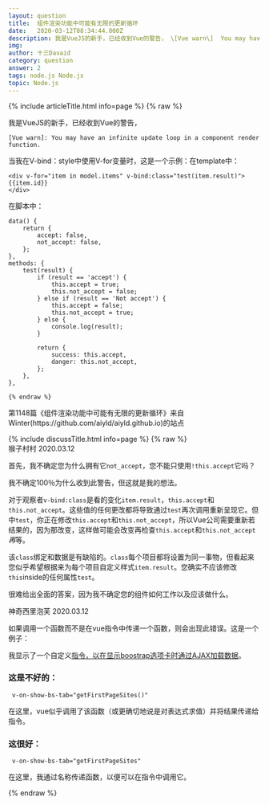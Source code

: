 ```yaml
---
layout: question
title:  组件渲染功能中可能有无限的更新循环
date:   2020-03-12T08:34:44.000Z
description: 我是VueJS的新手，已经收到Vue的警告， \[Vue warn\]  You may have an infinite update loop in ...
img: 
author: 十三Davaid
category: question
answer: 2
tags: node.js Node.js
topic: Node.js
---
```

<div class="article-root">
  <div class="article">
    {% include articleTitle.html info=page %}
    {% raw %}
    <div class="article-content"><p><font style="vertical-align: inherit;"><font style="vertical-align: inherit;">我是VueJS的新手，已经收到Vue的警告， </font></font></p>

<pre><code>[Vue warn]: You may have an infinite update loop in a component render function. 
</code></pre>

<p><font style="vertical-align: inherit;"><font style="vertical-align: inherit;">当我在V-bind：style中使用V-for变量时，这是一个示例：在template中： </font></font></p>

<pre><code>&lt;div v-for="item in model.items" v-bind:class="test(item.result)"&gt;<font></font>
{{item.id}}<font></font>
&lt;/div&gt;<font></font>
</code></pre>

<p><font style="vertical-align: inherit;"><font style="vertical-align: inherit;">在脚本中：</font></font></p>

<pre><code>data() {<font></font>
    return {<font></font>
        accept: false,<font></font>
        not_accept: false,<font></font>
    };<font></font>
},<font></font>
methods: {<font></font>
    test(result) {<font></font>
        if (result == 'accept') {<font></font>
            this.accept = true;<font></font>
            this.not_accept = false;<font></font>
        } else if (result == 'Not accept') {<font></font>
            this.accept = false;<font></font>
            this.not_accept = true;<font></font>
        } else {<font></font>
            console.log(result);<font></font>
        }<font></font>
<font></font>
        return {<font></font>
            success: this.accept,<font></font>
            danger: this.not_accept,<font></font>
        };<font></font>
    },<font></font>
},<font></font>
</code></pre></div>
    {% endraw %}
  </div>
  <p class="winter_mark">第1148篇《组件渲染功能中可能有无限的更新循环》来自Winter(https://github.com/aiyld/aiyld.github.io)的站点</p>
  <div class="discuss-wrapper">
    {% include discussTitle.html info=page %}
    {% raw %}
    <div class="discuss-list">
    <div class="discuss-item">
        <div class="discuss-parent">
          <div class="discuss-meta">
            <span class="discuss-user">猴子村村</span>
            <span class="discuss-time">2020.03.12</span>
          </div>
          <div class="discuss-comment"><p><font style="vertical-align: inherit;"><font style="vertical-align: inherit;">首先，我不确定您为什么拥有它</font></font><code>not_accept</code><font style="vertical-align: inherit;"><font style="vertical-align: inherit;">，您不能只使用</font></font><code>!this.accept</code><font style="vertical-align: inherit;"><font style="vertical-align: inherit;">它吗？</font></font></p>

<p><font style="vertical-align: inherit;"><font style="vertical-align: inherit;">我不确定100％为什么收到此警告，但这就是我的想法。</font></font></p>

<p><font style="vertical-align: inherit;"><font style="vertical-align: inherit;">对于观察者</font></font><code>v-bind:class</code><font style="vertical-align: inherit;"><font style="vertical-align: inherit;">是看的变化</font></font><code>item.result</code><font style="vertical-align: inherit;"><font style="vertical-align: inherit;">，</font></font><code>this.accept</code><font style="vertical-align: inherit;"><font style="vertical-align: inherit;">和</font></font><code>this.not_accept</code><font style="vertical-align: inherit;"><font style="vertical-align: inherit;">。</font><font style="vertical-align: inherit;">这些值的任何更改都将导致通过</font></font><code>test</code><font style="vertical-align: inherit;"><font style="vertical-align: inherit;">再次</font><font style="vertical-align: inherit;">调用重新呈现它</font><font style="vertical-align: inherit;">。</font><font style="vertical-align: inherit;">但中</font></font><code>test</code><font style="vertical-align: inherit;"><font style="vertical-align: inherit;">，你正在修改</font></font><code>this.accept</code><font style="vertical-align: inherit;"><font style="vertical-align: inherit;">和</font></font><code>this.not_accept</code><font style="vertical-align: inherit;"><font style="vertical-align: inherit;">，所以Vue公司需要重新若结果的，因为那改变，这样做可能会改变再检查</font></font><code>this.accept</code><font style="vertical-align: inherit;"><font style="vertical-align: inherit;">和</font></font><code>this.not_accept</code> <em><font style="vertical-align: inherit;"><font style="vertical-align: inherit;">再</font></font></em><font style="vertical-align: inherit;"><font style="vertical-align: inherit;">等。</font></font></p>

<p><font style="vertical-align: inherit;"><font style="vertical-align: inherit;">该</font></font><code>class</code><font style="vertical-align: inherit;"><font style="vertical-align: inherit;">绑定和数据是有缺陷的。</font></font><code>class</code><font style="vertical-align: inherit;"><font style="vertical-align: inherit;">每个项目都将设置为同一事物，但看起来您似乎希望根据来为每个项目自定义样式</font></font><code>item.result</code><font style="vertical-align: inherit;"><font style="vertical-align: inherit;">。</font><font style="vertical-align: inherit;">您确实不应该修改</font></font><code>this</code><font style="vertical-align: inherit;"><font style="vertical-align: inherit;">inside的</font><font style="vertical-align: inherit;">任何属性</font></font><code>test</code><font style="vertical-align: inherit;"><font style="vertical-align: inherit;">。</font></font></p>

<p><font style="vertical-align: inherit;"><font style="vertical-align: inherit;">很难给出全面的答案，因为我不确定您的组件如何工作以及应该做什么。</font></font></p></div>
        </div></div><div class="discuss-item">
        <div class="discuss-parent">
          <div class="discuss-meta">
            <span class="discuss-user">神奇西里泡芙</span>
            <span class="discuss-time">2020.03.12</span>
          </div>
          <div class="discuss-comment"><p><font style="vertical-align: inherit;"><font style="vertical-align: inherit;">如果调用一个函数而不是在vue指令中传递一个函数，则会出现此错误。</font><font style="vertical-align: inherit;">这是一个例子：</font></font></p>

<p><font style="vertical-align: inherit;"><font style="vertical-align: inherit;">我显示了一个自定义</font></font><a href="https://gist.github.com/jesslilly/e6ccf70736bc1a8ae9abe5afc212c1de" rel="nofollow noreferrer"><font style="vertical-align: inherit;"><font style="vertical-align: inherit;">指令，以在显示boostrap选项卡时通过AJAX加载数据</font></font></a><font style="vertical-align: inherit;"><font style="vertical-align: inherit;">。</font></font></p>

<h3><font style="vertical-align: inherit;"><font style="vertical-align: inherit;">这是不好的：</font></font></h3>

<pre><code> v-on-show-bs-tab="getFirstPageSites()"
</code></pre>

<p><font style="vertical-align: inherit;"><font style="vertical-align: inherit;">在这里，vue似乎调用了该​​函数（或更确切地说是对表达式求值）并将结果传递给指令。</font></font></p>

<h3><font style="vertical-align: inherit;"><font style="vertical-align: inherit;">这很好：</font></font></h3>

<pre><code> v-on-show-bs-tab="getFirstPageSites"
</code></pre>

<p><font style="vertical-align: inherit;"><font style="vertical-align: inherit;">在这里，我通过名称传递函数，以便可以在指令中调用它。</font></font></p></div>
        </div></div>
    </div>
    {% endraw %}
  </div>
<div>
